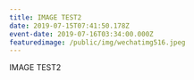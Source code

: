 ```yaml
---
title: IMAGE TEST2
date: 2019-07-15T07:41:50.178Z
event-date: 2019-07-16T03:34:00.000Z
featuredimage: /public/img/wechatimg516.jpeg
---
```

IMAGE TEST2
